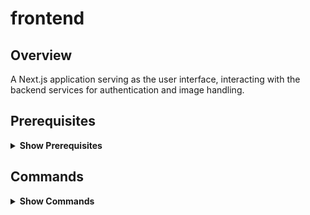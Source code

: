 # frontend

## Overview

A Next.js application serving as the user interface, interacting with the backend services for authentication and image handling.

## Prerequisites

<details><summary><b>Show Prerequisites</b></summary>

- Docker (for containerization)
- Node.js (for development)

### Template

Nim is a free and open-source personal website template built with Next.js 15, React 19, Tailwind CSS v4, and Motion.
Live demo: [https://nim-fawn.vercel.app](https://nim-fawn.vercel.app)

### Getting Started

For detailed setup instructions, refer to the https://github.com/ibelick/nim/blob/main/README.md

```bash
git clone https://github.com/ibelick/nim.git
cd nim
npm install
npm run dev
```

Open [http://localhost:3000](http://localhost:3000) with your browser to see the result.

</details>

## Commands

<details><summary><b>Show Commands</b></summary>

### Setup

- Run the backend db (mongodb)
- Run the backend and auth services
- Run npm commands:
  ```sh
  npm install
  npm run dev
  ```

</details>
